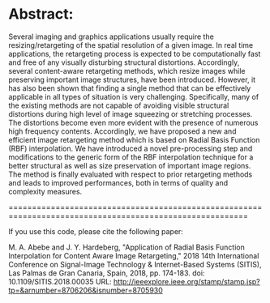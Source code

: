 Abstract:
=========================================================================================================
Several imaging and graphics applications usually require the resizing/retargeting
of the spatial resolution of a given image. In real time applications, the retargeting
process is expected to be computationally fast and free of any visually disturbing structural
distortions. Accordingly, several content-aware retargeting methods, which resize images while
preserving important image structures, have been introduced. However, it has also been shown 
that finding a single method that can be effectively applicable in all types of situation is 
very challenging. Specifically, many of the existing methods are not capable of avoiding visible 
structural distortions during high level of image squeezing or stretching processes. The distortions 
become even more evident with the presence of numerous high frequency contents. Accordingly, we 
have proposed a new and efficient image retargeting method which is based on Radial Basis Function 
(RBF) interpolation. We have introduced a novel pre-processing step and modifications to the generic 
form of the RBF interpolation technique for a better structural as well as size preservation of 
important image regions. The method is finally evaluated with respect to prior retargeting methods 
and leads to improved performances, both in terms of quality and complexity measures.

=========================================================================================================  

If you use this code, please cite the following paper:

M. A. Abebe and J. Y. Hardeberg, "Application of Radial Basis Function Interpolation for Content Aware Image Retargeting," 2018
14th International Conference on Signal-Image Technology & Internet-Based Systems (SITIS), Las Palmas de Gran Canaria, Spain,
2018, pp. 174-183.
doi: 10.1109/SITIS.2018.00035
URL: http://ieeexplore.ieee.org/stamp/stamp.jsp?tp=&arnumber=8706206&isnumber=8705930 